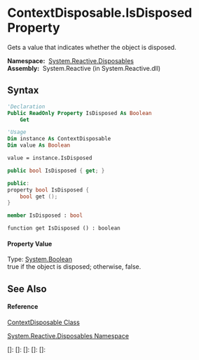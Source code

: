 # ContextDisposable.IsDisposed Property

Gets a value that indicates whether the object is disposed.

**Namespace:**  [System.Reactive.Disposables](System.Reactive.Disposables\System.Reactive.Disposables.md)  
**Assembly:**  System.Reactive (in System.Reactive.dll)

## Syntax

```vb
'Declaration
Public ReadOnly Property IsDisposed As Boolean
    Get
```

```vb
'Usage
Dim instance As ContextDisposable
Dim value As Boolean

value = instance.IsDisposed
```

```csharp
public bool IsDisposed { get; }
```

```c++
public:
property bool IsDisposed {
    bool get ();
}
```

```fsharp
member IsDisposed : bool
```

```jscript
function get IsDisposed () : boolean
```

#### Property Value

Type: [System.Boolean](https://msdn.microsoft.com/en-us/library/a28wyd50)  
true if the object is disposed; otherwise, false.

## See Also

#### Reference

[ContextDisposable Class](ContextDisposable\ContextDisposable.md)

[System.Reactive.Disposables Namespace](System.Reactive.Disposables\System.Reactive.Disposables.md)

[]: 
[]: 
[]: 
[]: 
[]: 